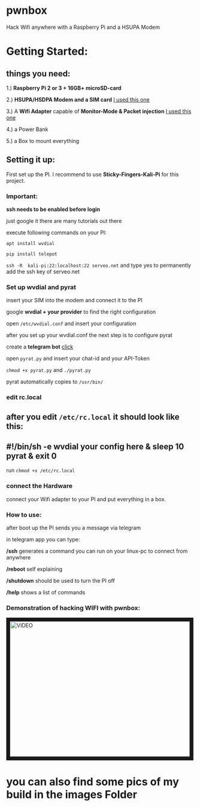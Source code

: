 # pwnbox
Hack Wifi anywhere with a Raspberry Pi and a HSUPA Modem

# Getting Started:
## things you need:
1.) **Raspberry Pi 2 or 3 + 16GB+ microSD-card**

2.) **HSUPA/HSDPA Modem and a SIM card**   [I used this one](https://www.amazon.de/gp/product/B01J9C7NE0/ref=oh_aui_detailpage_o01_s00?ie=UTF8&psc=1)

3.) A **Wifi Adapter** capable of **Monitor-Mode & Packet injection** [I used this one](https://www.amazon.de/gp/product/B01D064VMS/ref=oh_aui_detailpage_o04_s01?ie=UTF8&psc=1)

4.) a Power Bank

5.) a Box to mount everything


## Setting it up:
First set up the PI. I recommend to use **Sticky-Fingers-Kali-Pi** for this project.
### Important:
**ssh needs to be enabled before login**

just google it there are many tutorials out there

execute following commands on your PI:

`apt install wvdial`

`pip install telepot`

`ssh -R  kali-pi:22:localhost:22 serveo.net`  and type yes to permanently add the ssh key of serveo.net

### Set up wvdial and pyrat

insert your SIM into the modem and connect it to the PI


google **wvdial + your provider** to find the right configuration

open `/etc/wvdial.conf` and insert your configuration

after you set up your wvdial.conf the next step is to configure pyrat

create a **telegram bot** [click](https://api.telegram.org/bot)

open `pyrat.py` and insert your chat-id and your API-Token

`chmod +x pyrat.py` and `./pyrat.py`

pyrat automatically copies to  `/usr/bin/` 



### edit rc.local

after you edit `/etc/rc.local` it should look like this:
-----------------------------
#!/bin/sh -e
wvdial  **your config here** &
sleep 10
pyrat &
exit 0
-----------------------------

run `chmod +x /etc/rc.local`

### connect the Hardware

connect your Wifi adapter to your PI and put everything in a box.

### How to use:
after boot up the PI sends you a message via telegram

in telegram app you can type:

**/ssh** generates a command you can run on your linux-pc to connect from anywhere

**/reboot** self explaining

**/shutdown** should be used to turn the PI off   

**/help** shows a list of commands




### Demonstration of hacking WIFI with pwnbox:

<a href="http://www.youtube.com/watch?feature=player_embedded&v=wne8PfzcNDQ
" target="_blank"><img src="http://img.youtube.com/vi/wne8PfzcNDQ/0.jpg" 
alt="VIDEO" width="480" height="360" border="10" /></a>


# you can also find some pics of my build in the images Folder



























